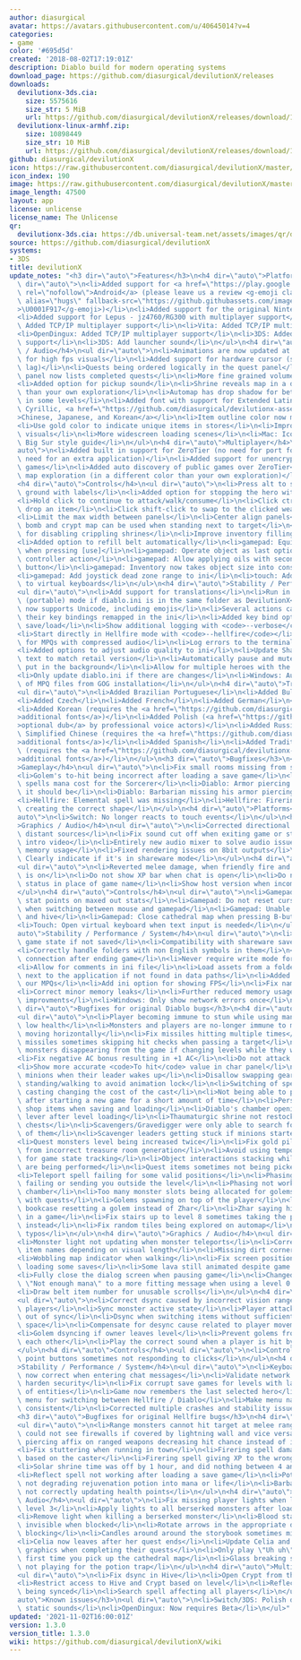 ```yaml
---
author: diasurgical
avatar: https://avatars.githubusercontent.com/u/40645014?v=4
categories:
- game
color: '#695d5d'
created: '2018-08-02T17:19:01Z'
description: Diablo build for modern operating systems
download_page: https://github.com/diasurgical/devilutionX/releases
downloads:
  devilutionx-3ds.cia:
    size: 5575616
    size_str: 5 MiB
    url: https://github.com/diasurgical/devilutionX/releases/download/1.3.0/devilutionx-3ds.cia
  devilutionx-linux-armhf.zip:
    size: 10898449
    size_str: 10 MiB
    url: https://github.com/diasurgical/devilutionX/releases/download/1.3.0/devilutionx-linux-armhf.zip
github: diasurgical/devilutionX
icon: https://raw.githubusercontent.com/diasurgical/devilutionX/master/Packaging/ctr/icon.png
icon_index: 190
image: https://raw.githubusercontent.com/diasurgical/devilutionX/master/Packaging/ctr/banner.png
image_length: 47500
layout: app
license: unlicense
license_name: The Unlicense
qr:
  devilutionx-3ds.cia: https://db.universal-team.net/assets/images/qr/devilutionx-3ds-cia.png
source: https://github.com/diasurgical/devilutionX
systems:
- 3DS
title: devilutionX
update_notes: "<h3 dir=\"auto\">Features</h3>\n<h4 dir=\"auto\">Platforms</h4>\n<ul\
  \ dir=\"auto\">\n<li>Added support for <a href=\"https://play.google.com/store/apps/details?id=org.diasurgical.devilutionx\"\
  \ rel=\"nofollow\">Android</a> (please leave us a review <g-emoji class=\"g-emoji\"\
  \ alias=\"hugs\" fallback-src=\"https://github.githubassets.com/images/icons/emoji/unicode/1f917.png\"\
  >\U0001F917</g-emoji>)</li>\n<li>Added support for the original Nintendo 3DS</li>\n\
  <li>Added support for Lepus - jz4760/RG300 with multiplayer support</li>\n<li>Switch:\
  \ Added TCP/IP multiplayer support</li>\n<li>Vita: Added TCP/IP multiplayer support</li>\n\
  <li>OpenDingux: Added TCP/IP multiplayer support</li>\n<li>3DS: Added TCP/IP multiplayer\
  \ support</li>\n<li>3DS: Add launcher sound</li>\n</ul>\n<h4 dir=\"auto\">Graphics\
  \ / Audio</h4>\n<ul dir=\"auto\">\n<li>Animations are now updated at render time\
  \ for high fps visuals</li>\n<li>Added support for hardware cursor (solves cursor\
  \ lag)</li>\n<li>Quests being ordered logically in the quest panel</li>\n<li>Quest\
  \ panel now lists completed quests</li>\n<li>More fine grained volume slider</li>\n\
  <li>Added option for pickup sound</li>\n<li>Shrine reveals map in a different color\
  \ than your own exploration</li>\n<li>Automap has drop shadow for better contrast\
  \ in some levels</li>\n<li>Added font with support for Extended Latin, Greek, Coptic,\
  \ Cyrillic, <a href=\"https://github.com/diasurgical/devilutionx-assets/releases/download/v1/fonts.mpq\"\
  >Chinese, Japanese, and Korean</a></li>\n<li>Item outline color now matches rarity</li>\n\
  <li>Use gold color to indicate unique items in stores</li>\n<li>Improved XP bar\
  \ visuals</li>\n<li>More widescreen loading scenes</li>\n<li>Mac: Icon now follow\
  \ Big Sur style guide</li>\n</ul>\n<h4 dir=\"auto\">Multiplayer</h4>\n<ul dir=\"\
  auto\">\n<li>Added built in support for ZeroTier (no need for port forwarding, no\
  \ need for an extra application)</li>\n<li>Added support for unencrypted public\
  \ games</li>\n<li>Added auto discovery of public games over ZeroTier</li>\n<li>Share\
  \ map exploration (in a different color than your own exploration)</li>\n</ul>\n\
  <h4 dir=\"auto\">Controls</h4>\n<ul dir=\"auto\">\n<li>Press alt to show items on\
  \ ground with labels</li>\n<li>Added option for stopping the hero with a key-press</li>\n\
  <li>Hold click to continue to attack/walk/consume</li>\n<li>Click ctrl-click to\
  \ drop an item</li>\n<li>Click shift-click to swap to the clicked weapon</li>\n\
  <li>Limit the max width between panels</li>\n<li>Center align panels</li>\n<li>Rune\
  \ bomb and crypt map can be used when standing next to target</li>\n<li>Added option\
  \ for disabling crippling shrines</li>\n<li>Improve inventory filling order</li>\n\
  <li>Added option to refill belt automatically</li>\n<li>gamepad: Equip equipment\
  \ when pressing [use]</li>\n<li>gamepad: Operate object as last option for primary\
  \ controller action</li>\n<li>gamepad: Allow applying oils with secondary action\
  \ button</li>\n<li>gamepad: Inventory now takes object size into consideration</li>\n\
  <li>gamepad: Add joystick dead zone range to ini</li>\n<li>touch: Add input hint\
  \ to virtual keyboards</li>\n</ul>\n<h4 dir=\"auto\">Stability / Performance / System</h4>\n\
  <ul dir=\"auto\">\n<li>Add support for translations</li>\n<li>Run in self-contained\
  \ (portable) mode if diablo.ini is in the same folder as DevilutionX</li>\n<li>Chat\
  \ now supports Unicode, including emojis</li>\n<li>Several actions can now have\
  \ their key bindings remapped in the ini</li>\n<li>Added key bind options for quick\
  \ save/load</li>\n<li>Show additional logging with <code>--verbose</code></li>\n\
  <li>Start directly in Hellfire mode with <code>--hellfire</code></li>\n<li>Support\
  \ for MPQs with compressed audio</li>\n<li>Log errors to the terminal as well</li>\n\
  <li>Added options to adjust audio quality to ini</li>\n<li>Update Shareware help\
  \ text to match retail version</li>\n<li>Automatically pause and mute the game when\
  \ put in the background</li>\n<li>Allow for multiple heroes with the same name</li>\n\
  <li>Only update diablo.ini if there are changes</li>\n<li>Windows: Auto detect location\
  \ of MPQ files from GOG installation</li>\n</ul>\n<h4 dir=\"auto\">Translations</h4>\n\
  <ul dir=\"auto\">\n<li>Added Brazilian Portuguese</li>\n<li>Added Bulgarian</li>\n\
  <li>Added Czech</li>\n<li>Added French</li>\n<li>Added German</li>\n<li>Added Italian</li>\n\
  <li>Added Korean (requires the <a href=\"https://github.com/diasurgical/devilutionx-assets/releases/download/v1/fonts.mpq\"\
  >additional fonts</a>)</li>\n<li>Added Polish (<a href=\"https://github.com/diasurgical/devilutionx-assets/releases/download/v1/pl.mpq\"\
  >optional dub</a> by professional voice actors)</li>\n<li>Added Russian</li>\n<li>Added\
  \ Simplified Chinese (requires the <a href=\"https://github.com/diasurgical/devilutionx-assets/releases/download/v1/fonts.mpq\"\
  >additional fonts</a>)</li>\n<li>Added Spanish</li>\n<li>Added Traditional Chinese\
  \ (requires the <a href=\"https://github.com/diasurgical/devilutionx-assets/releases/download/v1/fonts.mpq\"\
  >additional fonts</a>)</li>\n</ul>\n<h3 dir=\"auto\">Bugfixes</h3>\n<h4 dir=\"auto\"\
  >Gameplay</h4>\n<ul dir=\"auto\">\n<li>Fix small rooms missing from some levels</li>\n\
  <li>Golem's to-hit being incorrect after loading a save game</li>\n<li>Diablo: Correct\
  \ spells mana cost for the Sorcerer</li>\n<li>Diablo: Armor piercing was 2x of what\
  \ it should be</li>\n<li>Diablo: Barbarian missing his armor piercing bonus</li>\n\
  <li>Hellfire: Elemental spell was missing</li>\n<li>Hellfire: Firering spell not\
  \ creating the correct shape</li>\n</ul>\n<h4 dir=\"auto\">Platforms</h4>\n<ul dir=\"\
  auto\">\n<li>Switch: No longer reacts to touch events</li>\n</ul>\n<h4 dir=\"auto\"\
  >Graphics / Audio</h4>\n<ul dir=\"auto\">\n<li>Corrected directional sounds for\
  \ distant sources</li>\n<li>Fix sound cut off when exiting game or starting the\
  \ intro video</li>\n<li>Entirely new audio mixer to solve audio issues and lower\
  \ memory usage</li>\n<li>Fixed rendering issues on 8bit outputs</li>\n<li>Hellfire:\
  \ Clearly indicate if it's in shareware mode</li>\n</ul>\n<h4 dir=\"auto\">Multiplayer</h4>\n\
  <ul dir=\"auto\">\n<li>Reverted melee damage, when friendly fire and friendly mode\
  \ is on</li>\n<li>Do not show XP bar when chat is open</li>\n<li>Do not show unbound\
  \ status in place of game name</li>\n<li>Show host version when incompatible</li>\n\
  </ul>\n<h4 dir=\"auto\">Controls</h4>\n<ul dir=\"auto\">\n<li>Gamepad: Prevent wasting\
  \ stat points on maxed out stats</li>\n<li>Gamepad: Do not reset cursor position\
  \ when switching between mouse and gamepad</li>\n<li>Gamepad: Unable to open crypt\
  \ and hive</li>\n<li>Gamepad: Close cathedral map when pressing B-button</li>\n\
  <li>Touch: Open virtual keyboard when text input is needed</li>\n</ul>\n<h4 dir=\"\
  auto\">Stability / Performance / System</h4>\n<ul dir=\"auto\">\n<li>Correctly reset\
  \ game state if not saved</li>\n<li>Compatibility with shareware save games</li>\n\
  <li>Correctly handle folders with non English symbols in them</li>\n<li>Free network\
  \ connection after ending game</li>\n<li>Never require write mode for MPQ files</li>\n\
  <li>Allow for comments in ini file</li>\n<li>Load assets from a folder called <code>assets</code>\
  \ next to the application if not found in data paths</li>\n<li>Added listfile to\
  \ our MPQs</li>\n<li>Add ini option for showing FPS</li>\n<li>Fix name filtering</li>\n\
  <li>Correct minor memory leaks</li>\n<li>Further reduced memory usage</li>\n<li>Performance\
  \ improvments</li>\n<li>Windows: Only show network errors once</li>\n</ul>\n<h3\
  \ dir=\"auto\">Bugfixes for original Diablo bugs</h3>\n<h4 dir=\"auto\">Gameplay</h4>\n\
  <ul dir=\"auto\">\n<li>Player becoming immune to stun while using manashield at\
  \ low health</li>\n<li>Monsters and players are no-longer immune to missiles when\
  \ moving horizontally</li>\n<li>Fix missiles hitting multiple times</li>\n<li>Fix\
  \ missiles sometimes skipping hit checks when passing a target</li>\n<li>Fix charging\
  \ monsters disappearing from the game if changing levels while they were charging</li>\n\
  <li>Fix negative AC bonus resulting in +1 AC</li>\n<li>Do not attack dead monsters</li>\n\
  <li>Show more accurate <code>To hit</code> value in char panel</li>\n<li>Wake up\
  \ minions when their leader wakes up</li>\n<li>Disallow swapping gear while not\
  \ standing/walking to avoid animation lock</li>\n<li>Switching of spells during\
  \ casting changing the cost of the cast</li>\n<li>Not being able to pick up items\
  \ after starting a new game for a short amount of time</li>\n<li>Persist shop inventory\
  \ shop items when saving and loading</li>\n<li>Diablo's chamber opening with one\
  \ lever after level loading</li>\n<li>Thaumaturgic shrine not restocking trapped\
  \ chests</li>\n<li>Scavengers/Gravedigger were only able to search for corpses south\
  \ of them</li>\n<li>Scavenger leaders getting stuck if minions started eating</li>\n\
  <li>Quest monsters level being increased twice</li>\n<li>Fix gold piles with 0 gold\
  \ from incorrect treasure room generation</li>\n<li>Avoid using temporary missiles\
  \ for game state tracking</li>\n<li>Object interactions stacking while other actions\
  \ are being performed</li>\n<li>Quest items sometimes not being picked up when clicked</li>\n\
  <li>Teleport spell failing for some valid positions</li>\n<li>Phasing spell sometime\
  \ failing or sending you outside the level</li>\n<li>Phasing not working in Lazarus'\
  \ chamber</li>\n<li>Too many monster slots being allocated for golems on levels\
  \ with quests</li>\n<li>Golems spawning on top of the player</li>\n<li>Fix Zhar's\
  \ bookcase resetting a golem instead of Zhar</li>\n<li>Zhar saying his line twice\
  \ in a game</li>\n<li>Fix stairs up to level 8 sometimes taking the player to town\
  \ instead</li>\n<li>Fix random tiles being explored on automap</li>\n<li>Fixed various\
  \ typos</li>\n</ul>\n<h4 dir=\"auto\">Graphics / Audio</h4>\n<ul dir=\"auto\">\n\
  <li>Monster light not updating when monster teleports</li>\n<li>Correctly shorten\
  \ item names depending on visual length</li>\n<li>Missing dirt corners on map</li>\n\
  <li>Wobbling map indicator when walking</li>\n<li>Fix screen position jumping after\
  \ loading some saves</li>\n<li>Some lava still animated despite game pause</li>\n\
  <li>Fully close the dialog screen when pausing game</li>\n<li>Changed player saying\
  \ \"Not enough mana\" to a more fitting message when using a level 0 spell</li>\n\
  <li>Draw belt item number for unusable scrolls</li>\n</ul>\n<h4 dir=\"auto\">Multiplayer</h4>\n\
  <ul dir=\"auto\">\n<li>Correct dsync caused by incorrect vision range for other\
  \ players</li>\n<li>Sync monster active state</li>\n<li>Player attack speed being\
  \ out of sync</li>\n<li>Dsync when switching items without sufficient inventory\
  \ space</li>\n<li>Compensate for desync cause related to player movement</li>\n\
  <li>Golem dsyncing if owner leaves level</li>\n<li>Prevent golems from fighting\
  \ each other</li>\n<li>Play the correct sound when a player is hit by missiles</li>\n\
  </ul>\n<h4 dir=\"auto\">Controls</h4>\n<ul dir=\"auto\">\n<li>Controls [ + ] stat\
  \ point buttons sometimes not responding to clicks</li>\n</ul>\n<h4 dir=\"auto\"\
  >Stability / Performance / System</h4>\n<ul dir=\"auto\">\n<li>Keyboard layout is\
  \ now correct when entering chat messages</li>\n<li>Validate network messages to\
  \ harden security</li>\n<li>Fix corrupt save games for levels with large amount\
  \ of entities</li>\n<li>Game now remembers the last selected hero</li>\n<li>Added\
  \ menu for switching between Hellfire / Diablo</li>\n<li>Make menu navigation wrapping\
  \ consistent</li>\n<li>Corrected multiple crashes and stability issues</li>\n</ul>\n\
  <h3 dir=\"auto\">Bugfixes for original Hellfire bugs</h3>\n<h4 dir=\"auto\">Gameplay</h4>\n\
  <ul dir=\"auto\">\n<li>Range monsters cannot hit target at melee range</li>\n<li>Monsters\
  \ could not see firewalls if covered by lightning wall and vice versa</li>\n<li>Armor\
  \ piercing affix on ranged weapons decreasing hit chance instead of increasing it</li>\n\
  <li>Fix stuttering when running in town</li>\n<li>Firering spell damage not being\
  \ based on the caster</li>\n<li>Firering spell giving XP to the wrong player</li>\n\
  <li>Solar shrine time was off by 1 hour, and did nothing between 4 and 5 am</li>\n\
  <li>Reflect spell not working after loading a save game</li>\n<li>Potion trap was\
  \ not degrading rejuvenation potion into mana or life</li>\n<li>Barbarian's skill\
  \ not correctly updating health points</li>\n</ul>\n<h4 dir=\"auto\">Graphics /\
  \ Audio</h4>\n<ul dir=\"auto\">\n<li>Fix missing player lights when loading Hive\
  \ level 3</li>\n<li>Apply lights to all berserked monsters after loading save game</li>\n\
  <li>Remove light when killing a berserked monster</li>\n<li>Blood star becoming\
  \ invisible when blocked</li>\n<li>Rotate arrows in the appropriate direction when\
  \ blocking</li>\n<li>Candles around around the storybook sometimes missing in Crypt</li>\n\
  <li>Celia now leaves after her quest ends</li>\n<li>Update Celia and Complete Nut\
  \ graphics when completing their quests</li>\n<li>Only play \"Uh uh\" sound the\
  \ first time you pick up the cathedral map</li>\n<li>Glass breaking sound sometimes\
  \ not playing for the potion trap</li>\n</ul>\n<h4 dir=\"auto\">Multiplayer</h4>\n\
  <ul dir=\"auto\">\n<li>Fix dsync in Hive</li>\n<li>Open Crypt from the start</li>\n\
  <li>Restrict access to Hive and Crypt based on level</li>\n<li>Reflect spell not\
  \ being synced</li>\n<li>Search spell affecting all players</li>\n</ul>\n<h3 dir=\"\
  auto\">Known issues</h3>\n<ul dir=\"auto\">\n<li>Switch/3DS: Polish dub produces\
  \ static sounds</li>\n<li>OpenDingux: Now requires Beta</li>\n</ul>"
updated: '2021-11-02T16:00:01Z'
version: 1.3.0
version_title: 1.3.0
wiki: https://github.com/diasurgical/devilutionX/wiki
---
```

